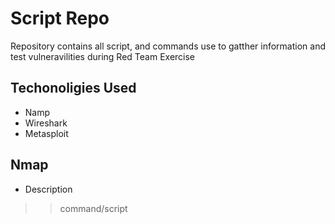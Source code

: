 # Script Repo
Repository contains all script, and commands use to  gatther information and test vulneravilities during Red Team Exercise

## Techonoligies Used
* Namp
* Wireshark
* Metasploit

## Nmap
* Description
>> command/script
